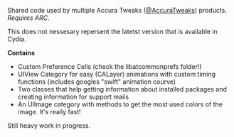 Shared code used by multiple Accura Tweaks ([@AccuraTweaks](http://twitter.com/accuratweaks/)) products. *Requires ARC*.

This does not nessesary repersent the latetst version that is available in Cydia.

**Contains**
- Custom Preference Cells (check the libatcommonprefs folder!)
- UIView Category for easy (CALayer) animations with custom timing functions (includes googles "swift" animation courve)
- Two classes that help getting information about installed packages and creating information for support mails
- An UIImage category with methods to get the most used colors of the image. It's really fast!

Still heavy work in progress.